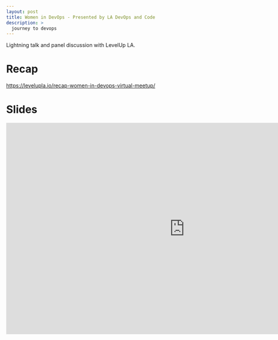 ```yaml
---
layout: post
title: Women in DevOps - Presented by LA DevOps and Code
description: >
  journey to devops
---
```

Lightning talk and panel discussion with LevelUp LA.

# Recap
 https://levelupla.io/recap-women-in-devops-virtual-meetup/ 

# Slides

<iframe src="https://docs.google.com/presentation/d/e/2PACX-1vTMy3jYFIMamfbSCeiyN9zrGI733fk-x5qRf79Jkq6wifmPzZ15VWLAvhNosRsmf8ftHXHUFgq6cjBi/embed?start=false&loop=false&delayms=3000" frameborder="0" width="960" height="569" allowfullscreen="true" mozallowfullscreen="true" webkitallowfullscreen="true"></iframe>